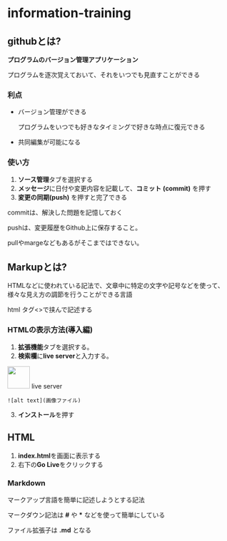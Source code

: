 # information-training

## githubとは?

**プログラムのバージョン管理アプリケーション**

プログラムを逐次覚えておいて、それをいつでも見直すことができる

### 利点

* バージョン管理ができる

    プログラムをいつでも好きなタイミングで好きな時点に復元できる

- 共同編集が可能になる

### 使い方

1. **ソース管理**タブを選択する
2. **メッセージ**に日付や変更内容を記載して、**コミット** **(commit)** を押す
3. **変更の同期**__(push)__ を押すと完了できる

commitは、解決した問題を記憶しておく

pushは、変更履歴をGithub上に保存すること。

pullやmargeなどもあるがそこまではできない。



## Markupとは?

HTMLなどに使われている記法で、文章中に特定の文字や記号などを使って、様々な見え方の調節を行うことができる言語

html タグ<>で挟んで記述する

### HTMLの表示方法(導入編)
1. **拡張機能**タブを選択する。
2. **検索欄**に**live server**と入力する。

<img src=https://ritwickdey.gallerycdn.vsassets.io/extensions/ritwickdey/liveserver/5.7.9/1661914858952/Microsoft.VisualStudio.Services.Icons.Default width = 50px>
live server

`![alt text](画像ファイル)`

3. **インストール**を押す

## HTML
1. **index.html**を画面に表示する
2. 右下の**Go Live**をクリックする

### Markdown
マークアップ言語を簡単に記述しようとする記法

マークダウン記法は **#** や __*__ などを使って簡単にしている

ファイル拡張子は **.md** となる
